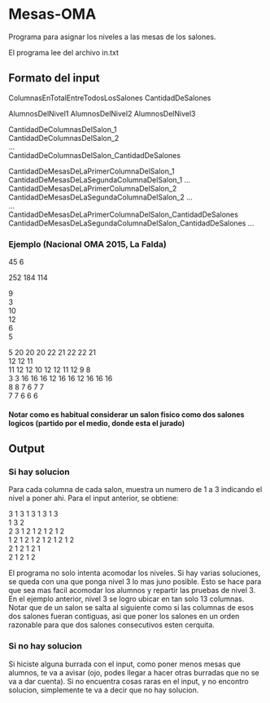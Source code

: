 # Mesas-OMA

Programa para asignar los niveles a las mesas de los salones.

El programa lee del archivo in.txt

## Formato del input

ColumnasEnTotalEntreTodosLosSalones	CantidadDeSalones  

AlumnosDelNivel1 AlumnosDelNivel2 AlumnosDelNivel3  

CantidadDeColumnasDelSalon_1  
CantidadDeColumnasDelSalon_2  
...  
CantidadDeColumnasDelSalon_CantidadDeSalones  


CantidadDeMesasDeLaPrimerColumnaDelSalon_1 CantidadDeMesasDeLaSegundaColumnaDelSalon_1 ...  
CantidadDeMesasDeLaPrimerColumnaDelSalon_2 CantidadDeMesasDeLaSegundaColumnaDelSalon_2 ...  
...  
CantidadDeMesasDeLaPrimerColumnaDelSalon_CantidadDeSalones CantidadDeMesasDeLaSegundaColumnaDelSalon_CantidadDeSalones ...  

### Ejemplo (Nacional OMA 2015, La Falda)

45 6  

252 184 114  

9  
3  
10  
12  
6  
5  

5 20 20 20 22 21 22 22 21  
12 12 11  
11 12 12 10 12 12 11 12 9 8  
3 3 16 16 16 12 16 16 12 16 16 16  
8 8 7 6 7 7  
7 7 6 6 6  

#### Notar como es habitual considerar un salon fisico como dos salones logicos (partido por el medio, donde esta el jurado)

## Output

### Si hay solucion

Para cada columna de cada salon, muestra un numero de 1 a 3 indicando el nivel a poner ahi. Para el input anterior, se obtiene:

3 1 3 1 3 1 3 1 3  
1 3 2  
2 3 1 2 1 2 1 2 1 2  
1 2 1 2 1 2 1 2 1 2 1 2  
2 1 2 1 2 1  
2 1 2 1 2  

El programa no solo intenta acomodar los niveles. Si hay varias soluciones, se queda con una que ponga nivel 3 lo mas juno posible. Esto se hace para que sea mas facil acomodar los alumnos y repartir las pruebas de nivel 3. En el ejemplo anterior, nivel 3 se logro ubicar en tan solo 13 columnas. Notar que de un salon se salta al siguiente como si las columnas de esos dos salones fueran contiguas, asi que poner los salones en un orden razonable para que dos salones consecutivos esten cerquita.

### Si no hay solucion

Si hiciste alguna burrada con el input, como poner menos mesas que alumnos, te va a avisar (ojo, podes llegar a hacer otras burradas que no se va a dar cuenta). Si no encuentra cosas raras en el input, y no encontro solucion, simplemente te va a decir que no hay solucion.
